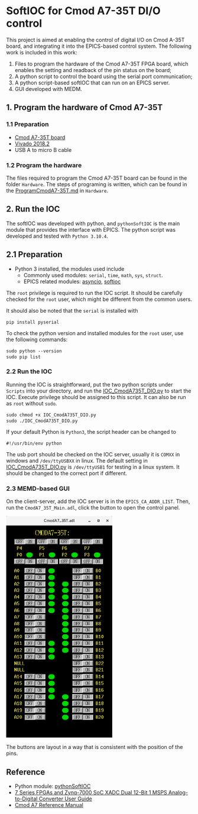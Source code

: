 # SoftIOC for Cmod A7-35T DI/O control
This project is aimed at enabling the control of digital I/O on Cmod A-35T board, 
and integrating it into the EPICS-based control system. The following work is included 
in this work:
1. Files to program the hardware of the Cmod A7-35T FPGA board, which enables the setting and
   readback of the pin status on the board;
2. A python script to control the board using the serial port communication;
3. A python script-based softIOC that can run on an EPICS server.
4. GUI developed with MEDM. 

## 1. Program the hardware of Cmod A7-35T 
### 1.1 Preparation
- [Cmod A7-35T board](https://digilent.com/shop/cmod-a7-35t-breadboardable-artix-7-fpga-module/)
- [Vivado 2018.2](https://www.xilinx.com/support/download/index.html/content/xilinx/en/downloadNav/vivado-design-tools/archive.html)
- USB A to micro B cable
### 1.2 Program the hardware 
The files required to program the Cmod A7-35T board can be found in the folder `Hardware`. 
The steps of programing is written, which can be found in the 
[ProgramCmodA7-35T.md](Hardware/ProgramCmodA7-35T.md) in `Hardware`. 

## 2. Run the IOC
The softIOC was developed with python, and `pythonSoftIOC` is the main module that provides the 
interface with EPICS. The python script was developed and tested with `Python 3.10.4`.
## 2.1 Preparation
- Python 3 installed, the modules used include
  - Commonly used modules: `serial`, `time`, `math`, `sys`, `struct`.
  - EPICS related modules: [asyncio](https://pypi.org/project/asyncio/), [softioc](https://pypi.org/project/softioc/)

The `root` privilege is required to run the IOC script. It should be carefully checked for the 
`root` user, which might be different from the common users. 

It should also be noted that the `serial` is installed with 
```
pip install pyserial
```

To check the python version and installed modules for the `root` user, use the following commands:
```
sudo python --version
sudo pip list
```

### 2.2 Run the IOC
Running the IOC is straightforward, put the two python scripts under `Scripts` into your 
directory, and run the [IOC_CmodA735T_DIO.py](Scripts/IOC_CmodA735T_DIO.py) to start the IOC. 
Execute privilege should be assigned to this script. It can also be run as `root` without `sudo`.
```
sudo chmod +x IOC_CmodA735T_DIO.py
sudo ./IOC_CmodA735T_DIO.py
```
If your default Python is `Python3`, the script header can be changed to 
```
#!/usr/bin/env python
```

The usb port should be checked on the IOC server, usually it is `COMXX` in windows and 
`/dev/ttyUSBXX` in linux. The default setting in [IOC_CmodA735T_DIO.py](Scripts/IOC_CmodA735T_DIO.py) 
is `/dev/ttyUSB1` for testing in a linux system. It should be changed to the correct
port if different.

### 2.3 MEMD-based GUI
On the client-server, add the IOC server is in the `EPICS_CA_ADDR_LIST`. Then, run the 
`CmodA7_35T_Main.adl`, click the button to open the control panel.

<left>
    <img src="Docs/CmodA7-35T.png" height="600"/></left>

The buttons are layout in a way that is consistent with the position of the pins.


## Reference
- Python module: [pythonSoftIOC](https://github.com/dls-controls/pythonSoftIOC)
- [7 Series FPGAs and Zynq-7000 SoC XADC Dual 12-Bit 1 MSPS Analog-to-Digital Converter User Guide](https://docs.xilinx.com/r/en-US/ug480_7Series_XADC/7-Series-FPGAs-and-Zynq-7000-SoC-XADC-Dual-12-Bit-1-MSPS-Analog-to-Digital-Converter-User-Guide-UG480)
- [Cmod A7 Reference Manual](https://digilent.com/reference/_media/cmod_a7/cmod_a7_rm.pdf?_ga=2.9108277.12391635.1668662559-346125063.1666201229)